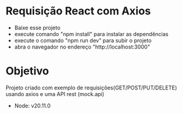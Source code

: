 # Requisição React com Axios

- Baixe esse projeto
- execute comando "npm install" para instalar as dependências
- execute o comando "npm run dev" para subir o projeto
- abra o navegador no endereço "http://localhost:3000"


# Objetivo

Projeto criado com exemplo de requisições(GET/POST/PUT/DELETE) usando axios e uma API rest (mock.api)

- Node: v20.11.0

